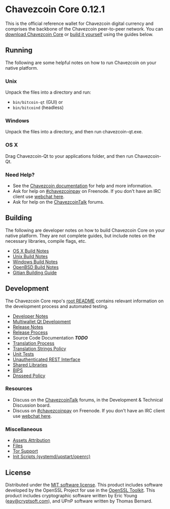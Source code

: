 Chavezcoin Core 0.12.1
=====================

This is the official reference wallet for Chavezcoin digital currency and comprises the backbone of the Chavezcoin peer-to-peer network. You can [download Chavezcoin Core](https://www.chavezcoin.org/downloads/) or [build it yourself](#building) using the guides below.

Running
---------------------
The following are some helpful notes on how to run Chavezcoin on your native platform.

### Unix

Unpack the files into a directory and run:

- `bin/bitcoin-qt` (GUI) or
- `bin/bitcoind` (headless)

### Windows

Unpack the files into a directory, and then run chavezcoin-qt.exe.

### OS X

Drag Chavezcoin-Qt to your applications folder, and then run Chavezcoin-Qt.

### Need Help?

* See the [Chavezcoin documentation](https://chavezcoinpay.atlassian.net/wiki/display/DOC)
for help and more information.
* Ask for help on [#chavezcoinpay](http://webchat.freenode.net?channels=chavezcoinpay) on Freenode. If you don't have an IRC client use [webchat here](http://webchat.freenode.net?channels=chavezcoinpay).
* Ask for help on the [ChavezcoinTalk](https://chavezcointalk.org/) forums.

Building
---------------------
The following are developer notes on how to build Chavezcoin Core on your native platform. They are not complete guides, but include notes on the necessary libraries, compile flags, etc.

- [OS X Build Notes](build-osx.md)
- [Unix Build Notes](build-unix.md)
- [Windows Build Notes](build-windows.md)
- [OpenBSD Build Notes](build-openbsd.md)
- [Gitian Building Guide](gitian-building.md)

Development
---------------------
The Chavezcoin Core repo's [root README](/README.md) contains relevant information on the development process and automated testing.

- [Developer Notes](developer-notes.md)
- [Multiwallet Qt Development](multiwallet-qt.md)
- [Release Notes](release-notes.md)
- [Release Process](release-process.md)
- Source Code Documentation ***TODO***
- [Translation Process](translation_process.md)
- [Translation Strings Policy](translation_strings_policy.md)
- [Unit Tests](unit-tests.md)
- [Unauthenticated REST Interface](REST-interface.md)
- [Shared Libraries](shared-libraries.md)
- [BIPS](bips.md)
- [Dnsseed Policy](dnsseed-policy.md)

### Resources
* Discuss on the [ChavezcoinTalk](https://chavezcointalk.org/) forums, in the Development & Technical Discussion board.
* Discuss on [#chavezcoinpay](http://webchat.freenode.net/?channels=chavezcoinpay) on Freenode. If you don't have an IRC client use [webchat here](http://webchat.freenode.net/?channels=chavezcoinpay).

### Miscellaneous
- [Assets Attribution](assets-attribution.md)
- [Files](files.md)
- [Tor Support](tor.md)
- [Init Scripts (systemd/upstart/openrc)](init.md)

License
---------------------
Distributed under the [MIT software license](http://www.opensource.org/licenses/mit-license.php).
This product includes software developed by the OpenSSL Project for use in the [OpenSSL Toolkit](https://www.openssl.org/). This product includes
cryptographic software written by Eric Young ([eay@cryptsoft.com](mailto:eay@cryptsoft.com)), and UPnP software written by Thomas Bernard.
